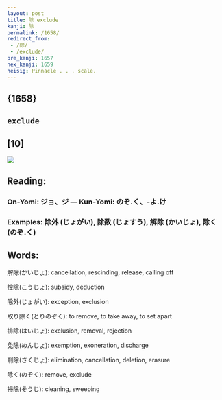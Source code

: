 ```yaml
---
layout: post
title: 除 exclude
kanji: 除
permalink: /1658/
redirect_from:
 - /除/
 - /exclude/
pre_kanji: 1657
nex_kanji: 1659
heisig: Pinnacle . . . scale.
---
```


## {1658}

## `exclude`

## [10]

<div class="stroke"><img src="E999A4.png" /></div>

## Reading:

### On-Yomi: ジョ、ジ &mdash; Kun-Yomi: のぞ.く、-よ.け

### Examples: 除外 (じょがい), 除数 (じょすう), 解除 (かいじょ), 除く (のぞ.く)

## Words:

解除(かいじょ): cancellation, rescinding, release, calling off

控除(こうじょ): subsidy, deduction

除外(じょがい): exception, exclusion

取り除く(とりのぞく): to remove, to take away, to set apart

排除(はいじょ): exclusion, removal, rejection

免除(めんじょ): exemption, exoneration, discharge

削除(さくじょ): elimination, cancellation, deletion, erasure

除く(のぞく): remove, exclude

掃除(そうじ): cleaning, sweeping
